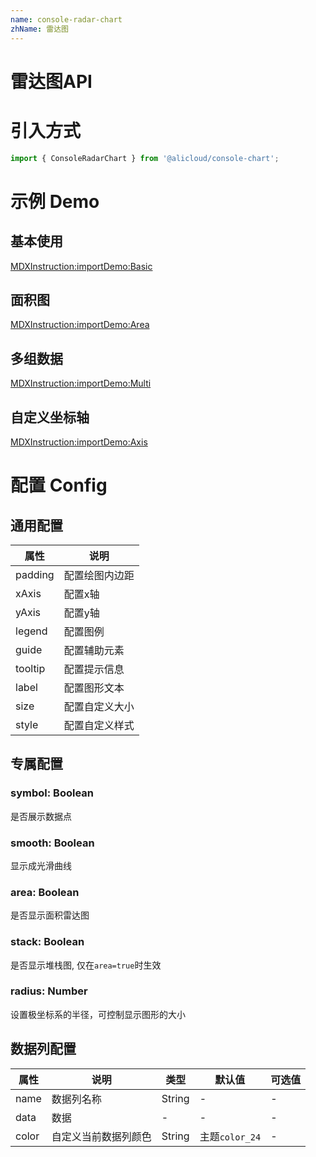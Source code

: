 ```yaml
---
name: console-radar-chart
zhName: 雷达图
---
```


# 雷达图API

# 引入方式

```javascript
import { ConsoleRadarChart } from '@alicloud/console-chart';
```

# 示例 Demo

## 基本使用

[MDXInstruction:importDemo:Basic](./demo/Basic.tsx)

## 面积图

[MDXInstruction:importDemo:Area](./demo/Area.tsx)

## 多组数据

[MDXInstruction:importDemo:Multi](./demo/Multi.tsx)

## 自定义坐标轴

[MDXInstruction:importDemo:Axis](./demo/Axis.tsx)

# 配置 Config

## 通用配置
| 属性 | 说明 |
| --- | --- |
| padding | 配置绘图内边距 |
| xAxis | 配置x轴 |
| yAxis | 配置y轴 |
| legend | 配置图例 |
| guide | 配置辅助元素 |
| tooltip | 配置提示信息 |
| label | 配置图形文本 |
| size | 配置自定义大小 |
| style | 配置自定义样式 |

## 专属配置

### symbol: Boolean
是否展示数据点

### smooth: Boolean
显示成光滑曲线

### area: Boolean
是否显示面积雷达图

### stack: Boolean
是否显示堆栈图, 仅在`area=true`时生效

### radius: Number
设置极坐标系的半径，可控制显示图形的大小

## 数据列配置

| 属性 | 说明 | 类型 | 默认值 | 可选值 |
| --- | --- | --- | --- | --- |
| name | 数据列名称 | String | - | - |
| data | 数据 | - | - | - |
| color | 自定义当前数据列颜色 | String | 主题`color_24` | - |
